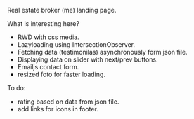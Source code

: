 Real estate broker (me) landing page.

What is interesting here?

- RWD with css media.
- Lazyloading using IntersectionObserver.
- Fetching data (testimonilas) asynchronously form json file.
- Displaying data on slider with next/prev buttons.
- Emailjs contact form.
- resized foto for faster loading.

To do:

- rating based on data from json file.
- add links for icons in footer.
